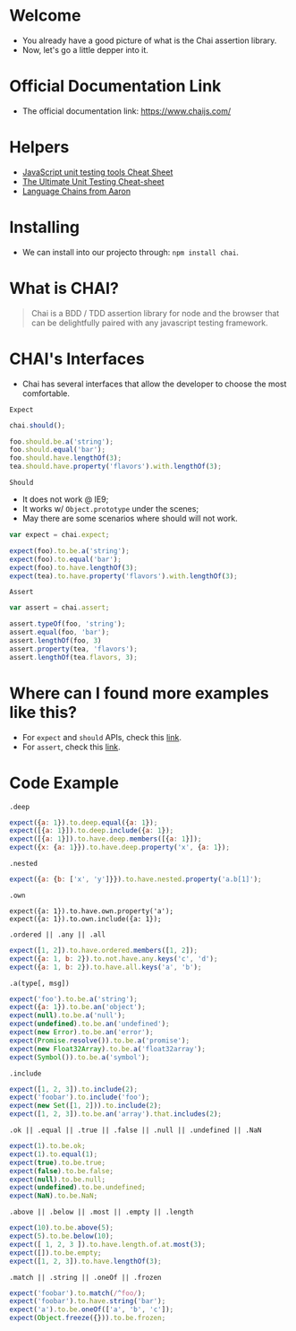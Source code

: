 # Welcome
- You already have a good picture of what is the Chai assertion library.
- Now, let's go a little depper into it.

# Official Documentation Link
- The official documentation link: https://www.chaijs.com/

# Helpers
- [JavaScript unit testing tools Cheat Sheet](https://www.cheatography.com/apk/cheat-sheets/javascript-unit-testing-tools/pdf/)
- [The Ultimate Unit Testing Cheat-sheet](https://gist.github.com/yoavniran/1e3b0162e1545055429e#sinon-chai)
- [Language Chains from Aaron](http://aaronsofaly.github.io/chai-docs/api/bdd/)

# Installing
- We can install into our projecto through: `npm install chai`.

# What is CHAI?
> Chai is a BDD / TDD assertion library for node and the browser that can be delightfully paired with any javascript testing framework.

# CHAI's Interfaces
- Chai has several interfaces that allow the developer to choose the most comfortable.

`Expect`
  ```javascript
  chai.should();
  
  foo.should.be.a('string');
  foo.should.equal('bar');
  foo.should.have.lengthOf(3);
  tea.should.have.property('flavors').with.lengthOf(3);
  ```
`Should`

- It does not work @ IE9;
- It works w/ `Object.prototype` under the scenes;
- May there are some scenarios where should will not work.

```javascript
var expect = chai.expect;

expect(foo).to.be.a('string');
expect(foo).to.equal('bar');
expect(foo).to.have.lengthOf(3);
expect(tea).to.have.property('flavors').with.lengthOf(3);
```

`Assert`
  ```javascript
  var assert = chai.assert;

  assert.typeOf(foo, 'string');
  assert.equal(foo, 'bar');
  assert.lengthOf(foo, 3)
  assert.property(tea, 'flavors');
  assert.lengthOf(tea.flavors, 3);
  ```

# Where can I found more examples like this?
- For `expect` and `should` APIs, check this [link](https://www.chaijs.com/api/bdd/).
- For `assert`, check this [link](https://www.chaijs.com/api/assert/).

# Code Example
`.deep`
```javascript
expect({a: 1}).to.deep.equal({a: 1});
expect([{a: 1}]).to.deep.include({a: 1});
expect([{a: 1}]).to.have.deep.members([{a: 1}]);
expect({x: {a: 1}}).to.have.deep.property('x', {a: 1});
```

`.nested`
```javascript
expect({a: {b: ['x', 'y']}}).to.have.nested.property('a.b[1]');
```

`.own`
```javascritpt
expect({a: 1}).to.have.own.property('a');
expect({a: 1}).to.own.include({a: 1});
```

`.ordered || .any || .all`
```javascript
expect([1, 2]).to.have.ordered.members([1, 2]);
expect({a: 1, b: 2}).to.not.have.any.keys('c', 'd');
expect({a: 1, b: 2}).to.have.all.keys('a', 'b');
```

`.a(type[, msg])`
```javascript
expect('foo').to.be.a('string');
expect({a: 1}).to.be.an('object');
expect(null).to.be.a('null');
expect(undefined).to.be.an('undefined');
expect(new Error).to.be.an('error');
expect(Promise.resolve()).to.be.a('promise');
expect(new Float32Array).to.be.a('float32array');
expect(Symbol()).to.be.a('symbol');
```

`.include`
```javascript
expect([1, 2, 3]).to.include(2);
expect('foobar').to.include('foo');
expect(new Set([1, 2])).to.include(2);
expect([1, 2, 3]).to.be.an('array').that.includes(2);
```

`.ok || .equal || .true || .false || .null || .undefined || .NaN`
```javascript
expect(1).to.be.ok;
expect(1).to.equal(1);
expect(true).to.be.true;
expect(false).to.be.false;
expect(null).to.be.null;
expect(undefined).to.be.undefined;
expect(NaN).to.be.NaN;
```

`.above || .below || .most || .empty || .length`
```javascript
expect(10).to.be.above(5);
expect(5).to.be.below(10);
expect([ 1, 2, 3 ]).to.have.length.of.at.most(3);
expect([]).to.be.empty;
expect([1, 2, 3]).to.have.lengthOf(3); 
```

`.match || .string || .oneOf || .frozen`
```javascript
expect('foobar').to.match(/^foo/);
expect('foobar').to.have.string('bar');
expect('a').to.be.oneOf(['a', 'b', 'c']);
expect(Object.freeze({})).to.be.frozen;
```